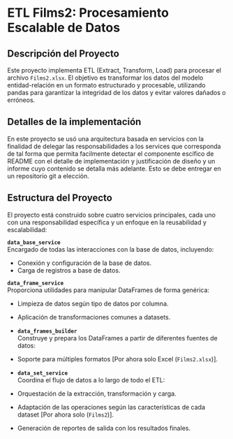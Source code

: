 # ETL Films2: Procesamiento Escalable de Datos

## Descripción del Proyecto
Este proyecto implementa ETL (Extract, Transform, Load) para procesar el archivo `Films2.xlsx`. El objetivo es transformar los datos del modelo entidad-relación en un formato estructurado y procesable, utilizando pandas para garantizar la integridad de los datos y evitar valores dañados o erróneos.

## Detalles de la implementación
En este proyecto se usó una arquitectura basada en servicios con la finalidad de delegar las responsabilidades a los services que corresponda de tal forma que permita facilmente detectar el componente escífico de
README con el detalle de implementación y justificación de diseño y un informe cuyo
contenido se detalla más adelante. Esto se debe entregar en un repositorio git a elección.

## Estructura del Proyecto
El proyecto está construido sobre cuatro servicios principales, cada uno con una responsabilidad específica y un enfoque en la reusabilidad y escalabilidad:

**`data_base_service`**  
  Encargado de todas las interacciones con la base de datos, incluyendo:
  - Conexión y configuración de la base de datos.
  - Carga de registros a base de datos.

   **`data_frame_service`**  
  Proporciona utilidades para manipular DataFrames de forma genérica:
  - Limpieza de datos según tipo de datos por columna.
  - Aplicación de transformaciones comunes a datasets.

  - **`data_frames_builder`**  
  Construye y prepara los DataFrames a partir de diferentes fuentes de datos:
  - Soporte para múltiples formatos [Por ahora solo Excel (`Films2.xlsx`)].

  - **`data_set_service`**  
  Coordina el flujo de datos a lo largo de todo el ETL:
  - Orquestación de la extracción, transformación y carga.
  - Adaptación de las operaciones según las características de cada dataset [Por ahora solo (`Films2`)].
  - Generación de reportes de salida con los resultados finales.
